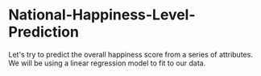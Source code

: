 # National-Happiness-Level-Prediction
Let's try to predict the overall happiness score from a series of attributes. We will be using a linear regression model to fit to our data.
